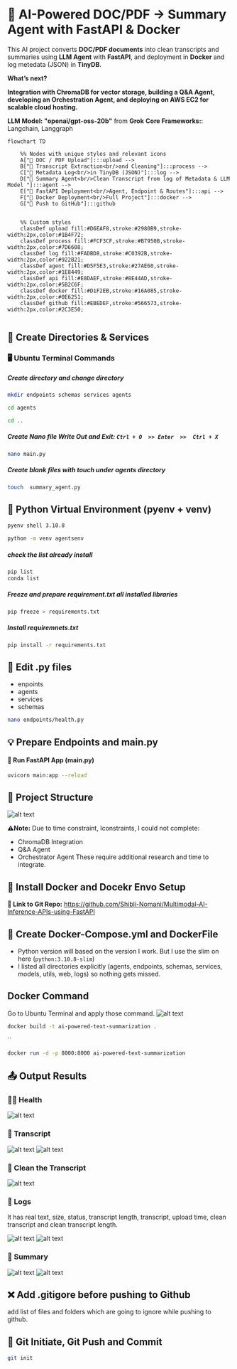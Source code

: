 #  🤖 AI-Powered DOC/PDF → Summary Agent with FastAPI & Docker
This AI project converts **DOC/PDF documents** into clean transcripts and summaries using  **LLM Agent** with **FastAPI**, and deployment in **Docker** and log metedata (JSON) in **TinyDB**.  

**What’s next?**

**Integration with ChromaDB for vector storage, building a Q&A Agent, developing an Orchestration Agent, and deploying on AWS EC2 for scalable cloud hosting.**

**LLM Model: "openai/gpt-oss-20b"** from **Grok**
**Core Frameworks:**: Langchain, Langgraph

```mermaid
flowchart TD

    %% Nodes with unique styles and relevant icons
    A["📄 DOC / PDF Upload"]:::upload --> 
    B["📝 Transcript Extraction<br/>and Cleaning"]:::process -->
    C["🧾 Metadata Log<br/>in TinyDB (JSON)"]:::log -->
    D["🧠 Summary Agent<br/>Clean Transcript from log of Metadata & LLM Model "]:::agent -->
    E["🚀 FastAPI Deployment<br/>Agent, Endpoint & Routes"]:::api -->
    F["🐳 Docker Deployment<br/>Full Project"]:::docker -->
    G["🔁 Push to GitHub"]:::github 
   

    %% Custom styles
    classDef upload fill:#D6EAF8,stroke:#2980B9,stroke-width:2px,color:#1B4F72;
    classDef process fill:#FCF3CF,stroke:#B7950B,stroke-width:2px,color:#7D6608;
    classDef log fill:#FADBD8,stroke:#C0392B,stroke-width:2px,color:#922B21;
    classDef agent fill:#D5F5E3,stroke:#27AE60,stroke-width:2px,color:#1E8449;
    classDef api fill:#E8DAEF,stroke:#8E44AD,stroke-width:2px,color:#5B2C6F;
    classDef docker fill:#D1F2EB,stroke:#16A085,stroke-width:2px,color:#0E6251;
    classDef github fill:#EBEDEF,stroke:#566573,stroke-width:2px,color:#2C3E50;


```
## 📂 Create Directories & Services

### 🖥️ Ubuntu Terminal Commands

##### Create directory and change directory
```sh
mkdir endpoints schemas services agents
```
```sh
cd agents
```
```sh
cd ..
```

##### Create Nano file Write Out and Exit: `Ctrl + O  >> Enter  >>  Ctrl + X`
```sh
nano main.py
```
##### Create blank files with touch under agents directory
```sh
touch  summary_agent.py 
```
## 🐍 Python Virtual Environment (pyenv + venv)
```sh
pyenv shell 3.10.8
```
```sh
python -m venv agentsenv
```

##### check the list already install
```sh
pip list
conda list
```
#####  Freeze and prepare requirement.txt all installed libraries
```sh
pip freeze > requirements.txt
```
##### Install requiremnets.txt
```sh
pip install -r requirements.txt
```

## 📝 Edit .py files

- enpoints
- agents
- services
- schemas

```sh
nano endpoints/health.py
```
## 💡 Prepare Endpoints and main.py


#### 🚀 Run FastAPI App (main.py)
```sh
uvicorn main:app --reload
```
## 📁 Project Structure

![alt text](screenshots/workflow.png)


**⚠️Note:** Due to time constraint, Iconstraints, I could not complete:

- ChromaDB Integration
- Q&A Agent
- Orchestrator Agent
These require additional research and time to integrate.

## 🐳 Install Docker and Docekr Envo Setup

**📌 Link to Git Repo:** https://github.com/Shibli-Nomani/Multimodal-AI-Inference-APIs-using-FastAPI

## 🐳 Create Docker-Compose.yml and DockerFile
- Python version will based on the version I work. But I use the slim on here (`python:3.10.8-slim`)
- I listed all directories explicitly (agents, endpoints, schemas, services, models, utils, web, logs) so nothing gets missed.

## Docker Command

Go to Ubuntu Terminal and apply those command.
![alt text](screenshots/image-01.png)

```sh
docker build -t ai-powered-text-summarization . 
```
``
```sh
docker run -d -p 8000:8000 ai-powered-text-summarization
```
## 📤 Output Results

### 🧑‍⚕️ Health  
![alt text](screenshots/image-02.png)

### 📜 Transcript

![alt text](screenshots/image-03.png)
![alt text](screenshots/image-04.png)

### 🧹 Clean the Transcript 
![alt text](screenshots/image-05.png)

### 📁 Logs 
It has real text, size, status, transcript length, transcript, upload time, clean transcript and clean transcript length.

![alt text](screenshots/image-06.png)
![alt text](screenshots/image-07.png)

### 📝 Summary

![alt text](screenshots/image-08.png)
![alt text](screenshots/image-09.png)

## ❌ Add .gitigore before pushing to Github
add list of files and folders which are going to ignore while pushing to github.

## 🐙 Git Initiate, Git Push and Commit
```sh
git init
```

